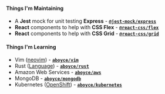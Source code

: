#### Things I'm Maintaining

- A **Jest** mock for unit testing **Express** - **[`@jest-mock/express`](https://github.com/bikk-uk/jest-mock-express)**
- **React** components to help with **CSS Flex** - **[`@react-css/flex`](https://github.com/bikk-uk/react-css-flex)**
- **React** components to help with **CSS Grid** - **[`@react-css/grid`](https://github.com/bikk-uk/react-css-grid)**

#### Things I'm Learning

- Vim ([neovim](https://neovim.io)) - **[`aboyce/vim`](https://github.com/aboyce/vim)**
- Rust ([Language](https://www.rust-lang.org)) - **[`aboyce/rust`](https://github.com/aboyce/rust)**
- Amazon Web Services - **[`aboyce/aws`](https://github.com/aboyce/aws)**
- MongoDB - **[`aboyce/mongodb`](https://github.com/aboyce/mongodb)**
- Kubernetes ([OpenShift](https://www.redhat.com/en/technologies/cloud-computing/openshift)) - **[`aboyce/kubernetes`](https://github.com/aboyce/kubernetes)**
